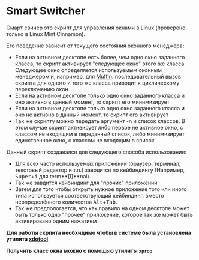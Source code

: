 Smart Switcher
==============

Смарт свичер это скрипт для управления окнами в Linux (проверено только в Linux Mint Cinnamon). 

Его поведение зависит от текущего состояния оконного менеджера:
 * Если на активном десктопе есть более, чем одно окно заданного класса, то скрипт активирует "следующее окно" этого же класса. Следующее окно определяется используемым оконным менеджером и, например, для [Muffin](https://github.com/linuxmint/muffin).
   последовательный вызов скрипта для одного и того же класса приводит к циклическому переключению окон.
 * Если на активном десктопе только одно окно заданного класса и оно активно в данный момент, то скрипт его минимизирует
 * Если на активном десктопе только одно окно заданного класса и оно не активно в данный момент, то скрипт его активирует
 * Так же скрипту можно передать аргумент -n и список классов. В этом случае скрипт активирует либо первое не активное окно, с классом не входящим в переданный список, 
   либо минимизирует единственное окно, с классом не входящим в список

Данный скрипт создавался для следующего способа использования:
 * Для всех часто используемых приложений (браузер, терминал, текстовый редактор и т.п.) заводится по кейбиндингу (Например, <kbd>Super</kbd>+<kbd>i</kbd> для term**[I]**nal).
 * Так же завдится кейбиндинг для "прочих" приложений
 * Затем для того чтобы открыть нужное приложение того или иного типа используется соответствующий кейбиндинг, вместо неопределённого количества <kbd>Alt</kbd>+<kbd>Tab</kbd>.
 * Так же предпологается, что как правило на одном десктопе может быть только одно "прочее" приложение, которое так же может быть активировано одним нажатием

**Для работы скрпита необхидимо чтобы в системе была установлена утилита [xdotool](https://github.com/jordansissel/xdotool)**

**Получить класс окна можно с помощью утилиты `xprop`**
